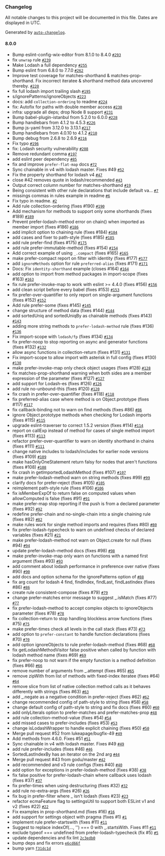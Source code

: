 ### Changelog

All notable changes to this project will be documented in this file. Dates are displayed in UTC.

Generated by [`auto-changelog`](https://github.com/CookPete/auto-changelog).

#### 8.0.0

- Bump eslint-config-wix-editor from 8.1.0 to 8.4.0 [`#293`](https://github.com-idok-personal/idok/eslint-plugin-lodash/pull/293)
- fix `unwrap` rule [`#239`](https://github.com-idok-personal/idok/eslint-plugin-lodash/pull/239)
- Make Lodash a full dependency [`#255`](https://github.com-idok-personal/idok/eslint-plugin-lodash/pull/255)
- Bump eslint from 6.8.0 to 7.7.0 [`#262`](https://github.com-idok-personal/idok/eslint-plugin-lodash/pull/262)
- Improve test coverage for matches-shorthand & matches-prop-shorthand. Fix incorrect iteratee & shorthand method data uncovered thereby. [`#220`](https://github.com-idok-personal/idok/eslint-plugin-lodash/pull/220)
- fix full lodash import trailing slash [`#195`](https://github.com-idok-personal/idok/eslint-plugin-lodash/pull/195)
- s/ignorePatterns/ignoreObjects [`#223`](https://github.com-idok-personal/idok/eslint-plugin-lodash/pull/223)
- docs: add `collection-ordering` to readme [`#224`](https://github.com-idok-personal/idok/eslint-plugin-lodash/pull/224)
- fix: Autofix for paths with double member access [`#230`](https://github.com-idok-personal/idok/eslint-plugin-lodash/pull/230)
- infra: upgrade all deps; drop Node 8 support [`#231`](https://github.com-idok-personal/idok/eslint-plugin-lodash/pull/231)
- Bump babel-plugin-istanbul from 5.2.0 to 6.0.0 [`#228`](https://github.com-idok-personal/idok/eslint-plugin-lodash/pull/228)
- Bump handlebars from 4.1.2 to 4.5.3 [`#226`](https://github.com-idok-personal/idok/eslint-plugin-lodash/pull/226)
- Bump js-yaml from 3.12.0 to 3.13.1 [`#217`](https://github.com-idok-personal/idok/eslint-plugin-lodash/pull/217)
- Bump handlebars from 4.0.10 to 4.1.2 [`#210`](https://github.com-idok-personal/idok/eslint-plugin-lodash/pull/210)
- Bump debug from 2.6.8 to 2.6.9 [`#216`](https://github.com-idok-personal/idok/eslint-plugin-lodash/pull/216)
- Fix typo [`#196`](https://github.com-idok-personal/idok/eslint-plugin-lodash/pull/196)
- fix: Lodash security vulnerability [`#208`](https://github.com-idok-personal/idok/eslint-plugin-lodash/pull/208)
- Remove redundant comma [`#197`](https://github.com-idok-personal/idok/eslint-plugin-lodash/pull/197)
- add eslint peer dependency [`#85`](https://github.com-idok-personal/idok/eslint-plugin-lodash/pull/85)
- fix and improve `prefer-flat-map` docs [`#72`](https://github.com-idok-personal/idok/eslint-plugin-lodash/pull/72)
- Sync chainable in v4 with lodash master. Fixes #49 [`#52`](https://github.com-idok-personal/idok/eslint-plugin-lodash/pull/52)
- Fix the property shorthand for lodash v4 [`#47`](https://github.com-idok-personal/idok/eslint-plugin-lodash/pull/47)
- close #42 removes quote in lodash/recommended [`#43`](https://github.com-idok-personal/idok/eslint-plugin-lodash/pull/43)
- Output correct column number for matches-shorthand [`#19`](https://github.com-idok-personal/idok/eslint-plugin-lodash/pull/19)
- Being consistent with other rule declarations that include default va… [`#7`](https://github.com-idok-personal/idok/eslint-plugin-lodash/pull/7)
- missings commas in rules example in readme [`#6`](https://github.com-idok-personal/idok/eslint-plugin-lodash/pull/6)
- Fix typo in readme. [`#2`](https://github.com-idok-personal/idok/eslint-plugin-lodash/pull/2)
- Add rule collection-ordering (fixes #190) [`#190`](https://github.com-idok-personal/idok/eslint-plugin-lodash/issues/190)
- Add mechanism for methods to support only some shorthands (fixes #189) [`#189`](https://github.com-idok-personal/idok/eslint-plugin-lodash/issues/189)
- Prevent prefer-lodash-method error on chain() when imported as member import (fixes #186) [`#186`](https://github.com-idok-personal/idok/eslint-plugin-lodash/issues/186)
- add implicit option to chaining rule (fixes #184) [`#184`](https://github.com-idok-personal/idok/eslint-plugin-lodash/issues/184)
- add cases and fixer to path-style (fixes #185) [`#185`](https://github.com-idok-personal/idok/eslint-plugin-lodash/issues/185)
- add rule prefer-find (fixes #175) [`#175`](https://github.com-idok-personal/idok/eslint-plugin-lodash/issues/175)
- add rule prefer-immutable-method (fixes #154) [`#154`](https://github.com-idok-personal/idok/eslint-plugin-lodash/issues/154)
- Add correct example of using `_.compact` (fixes #165) [`#165`](https://github.com-idok-personal/idok/eslint-plugin-lodash/issues/165)
- make prefer-compact report on filter with identity (fixes #177) [`#177`](https://github.com-idok-personal/idok/eslint-plugin-lodash/issues/177)
- add `ignoreMethods` option for rule `preferred-alias` (fixes #171) [`#171`](https://github.com-idok-personal/idok/eslint-plugin-lodash/issues/171)
- Docs: Fix `identity-shorthand` example (closes #164) [`#164`](https://github.com-idok-personal/idok/eslint-plugin-lodash/issues/164)
- add option to import from method packages in import-scope (fixes #163) [`#163`](https://github.com-idok-personal/idok/eslint-plugin-lodash/issues/163)
- fix rule prefer-invoke-map to work with eslint &gt;= 4.4.0 (fixes #156) [`#156`](https://github.com-idok-personal/idok/eslint-plugin-lodash/issues/156)
- add clean script before every babel (fixes #153) [`#153`](https://github.com-idok-personal/idok/eslint-plugin-lodash/issues/153)
- fix prefer-over-quantifier to only report on single-argument functions (fixes #152) [`#152`](https://github.com-idok-personal/idok/eslint-plugin-lodash/issues/152)
- Add rule prefer-some (fixes #145) [`#145`](https://github.com-idok-personal/idok/eslint-plugin-lodash/issues/145)
- change structure of method data (fixes #144) [`#144`](https://github.com-idok-personal/idok/eslint-plugin-lodash/issues/144)
- add sortedUniq and sortedUniqBy as chainable methods (fixes #143) [`#143`](https://github.com-idok-personal/idok/eslint-plugin-lodash/issues/143)
- adding more string methods to `prefer-lodash-method` rule (fixes #136) [`#136`](https://github.com-idok-personal/idok/eslint-plugin-lodash/issues/136)
- Fix import-scope with `lodash/fp` (fixes #134) [`#134`](https://github.com-idok-personal/idok/eslint-plugin-lodash/issues/134)
- fix prefer-noop to stop reporting on async and generator functions (fixes #132) [`#132`](https://github.com-idok-personal/idok/eslint-plugin-lodash/issues/132)
- allow async functions in collection-return (fixes #131) [`#131`](https://github.com-idok-personal/idok/eslint-plugin-lodash/issues/131)
- Fix import-scope to allow import with asterisk in full config (fixes #130) [`#130`](https://github.com-idok-personal/idok/eslint-plugin-lodash/issues/130)
- make prefer-invoke-map only check object usages (fixes #128) [`#128`](https://github.com-idok-personal/idok/eslint-plugin-lodash/issues/128)
- fix matches-prop-shorthand warning when both sides are a member expression of the parameter (fixes #127) [`#127`](https://github.com-idok-personal/idok/eslint-plugin-lodash/issues/127)
- add support for Lodash-es (fixes #126) [`#126`](https://github.com-idok-personal/idok/eslint-plugin-lodash/issues/126)
- add rule no-unbound-this (fixes #120) [`#120`](https://github.com-idok-personal/idok/eslint-plugin-lodash/issues/120)
- fix crash in prefer-over-quantifier (fixes #118) [`#118`](https://github.com-idok-personal/idok/eslint-plugin-lodash/issues/118)
- fix preferred-alias case where method is on Object.prototype (fixes #117) [`#117`](https://github.com-idok-personal/idok/eslint-plugin-lodash/issues/117)
- fix callback-binding not to warn on find methods (fixes #86) [`#86`](https://github.com-idok-personal/idok/eslint-plugin-lodash/issues/86)
- ignore Object.prototype methods when checking for Lodash imports (fixes #115) [`#115`](https://github.com-idok-personal/idok/eslint-plugin-lodash/issues/115)
- upgrade eslint-traverser to correct 1.5.2 version (fixes #114) [`#114`](https://github.com-idok-personal/idok/eslint-plugin-lodash/issues/114)
- report on callExp instead of method for cases of single method import (fixes #113) [`#113`](https://github.com-idok-personal/idok/eslint-plugin-lodash/issues/113)
- refactor prefer-over-quantifier to warn on identity shorthand in chains (fixes #111) [`#111`](https://github.com-idok-personal/idok/eslint-plugin-lodash/issues/111)
- change native includes to lodash/includes for earlier node versions (fixes #109) [`#109`](https://github.com-idok-personal/idok/eslint-plugin-lodash/issues/109)
- make hasOnlyOneStatement return falsy for nodes that aren't functions (fixes #108) [`#108`](https://github.com-idok-personal/idok/eslint-plugin-lodash/issues/108)
- fix crash in getImportedLodashMethod (fixes #107) [`#107`](https://github.com-idok-personal/idok/eslint-plugin-lodash/issues/107)
- make prefer-lodash-method warn on string methods (fixes #99) [`#99`](https://github.com-idok-personal/idok/eslint-plugin-lodash/issues/99)
- clarify docs for prefer-reject (fixes #105) [`#105`](https://github.com-idok-personal/idok/eslint-plugin-lodash/issues/105)
- reimplement path-style rule (fixes #106) [`#106`](https://github.com-idok-personal/idok/eslint-plugin-lodash/issues/106)
- fix isMemberExpOf to return false on computed values when allowComputed is false (fixes #91) [`#91`](https://github.com-idok-personal/idok/eslint-plugin-lodash/issues/91)
- make prefer-map stop reporting if the push is from a declared parameter (fixes #92) [`#92`](https://github.com-idok-personal/idok/eslint-plugin-lodash/issues/92)
- redefine prefer-chain and no-single-chain into a single chaining rule (fixes #82) [`#82`](https://github.com-idok-personal/idok/eslint-plugin-lodash/issues/82)
- make rules work for single method imports and requires (fixes #80) [`#80`](https://github.com-idok-personal/idok/eslint-plugin-lodash/issues/80)
- fix prefer-lodash-typecheck to warn on undefined checks of declared variables (fixes #21) [`#21`](https://github.com-idok-personal/idok/eslint-plugin-lodash/issues/21)
- make prefer-lodash-method not warn on Object.create for null (fixes #94) [`#94`](https://github.com-idok-personal/idok/eslint-plugin-lodash/issues/94)
- update prefer-lodash-method docs (fixes #98) [`#98`](https://github.com-idok-personal/idok/eslint-plugin-lodash/issues/98)
- make prefer-invoke-map only warn on functions with a named first argument (fixes #93) [`#93`](https://github.com-idok-personal/idok/eslint-plugin-lodash/issues/93)
- add comment about lodash performance in preference over native (fixes #90) [`#90`](https://github.com-idok-personal/idok/eslint-plugin-lodash/issues/90)
- add docs and option schema for the ignorePatterns option of [`#88`](https://github.com-idok-personal/idok/eslint-plugin-lodash/issues/88)
- fix arg count for lodash 4 find, findIndex, findLast, findLastIndex (fixes #86) [`#86`](https://github.com-idok-personal/idok/eslint-plugin-lodash/issues/86)
- create rule consistent-compose (fixes #79) [`#79`](https://github.com-idok-personal/idok/eslint-plugin-lodash/issues/79)
- change prefer-matches error message to suggest _.isMatch (fixes #77) [`#77`](https://github.com-idok-personal/idok/eslint-plugin-lodash/issues/77)
- fix prefer-lodash-method to accept complex objects to ignoreObjects parameter (fixes #78) [`#78`](https://github.com-idok-personal/idok/eslint-plugin-lodash/issues/78)
- fix collection-return to stop handling blockless arrow functions (fixes #75) [`#75`](https://github.com-idok-personal/idok/eslint-plugin-lodash/issues/75)
- make prefer-times check all levels in the call stack (fixes #73) [`#73`](https://github.com-idok-personal/idok/eslint-plugin-lodash/issues/73)
- add option to `prefer-constant` to handle function declarations (fixes #70) [`#70`](https://github.com-idok-personal/idok/eslint-plugin-lodash/issues/70)
- add option ignoreObjects to rule prefer-lodash-method (fixes #68) [`#68`](https://github.com-idok-personal/idok/eslint-plugin-lodash/issues/68)
- fix getLodashMethodVisitor false positive when called by function with lodash method name (fixes #69) [`#69`](https://github.com-idok-personal/idok/eslint-plugin-lodash/issues/69)
- fix prefer-noop to not warn if the empty function is a method definition (fixes #66) [`#66`](https://github.com-idok-personal/idok/eslint-plugin-lodash/issues/66)
- remove number of arguments from _.attempt (fixes #65) [`#65`](https://github.com-idok-personal/idok/eslint-plugin-lodash/issues/65)
- remove zipWith from list of methods with fixed-index iteratee (fixes #64) [`#64`](https://github.com-idok-personal/idok/eslint-plugin-lodash/issues/64)
- remove slice from list of native collection method calls as it behaves differently with strings (fixes #63) [`#63`](https://github.com-idok-personal/idok/eslint-plugin-lodash/issues/63)
- add _.negate as a negative condition in prefer-reject (fixes #62) [`#62`](https://github.com-idok-personal/idok/eslint-plugin-lodash/issues/62)
- change recommended config of path-style to string (fixes #58) [`#58`](https://github.com-idok-personal/idok/eslint-plugin-lodash/issues/58)
- change default config of path-style to string and fix docs (fixes #60) [`#60`](https://github.com-idok-personal/idok/eslint-plugin-lodash/issues/60)
- add onlyLiterals option to prefer-matches and prefer-matches-prop [`#48`](https://github.com-idok-personal/idok/eslint-plugin-lodash/issues/48)
- add rule collection-method-value (fixes #54) [`#54`](https://github.com-idok-personal/idok/eslint-plugin-lodash/issues/54)
- add missed cases to prefer-includes (fixes #53) [`#53`](https://github.com-idok-personal/idok/eslint-plugin-lodash/issues/53)
- change isLodashWrapper to handle explicit chaining (fixes #50) [`#50`](https://github.com-idok-personal/idok/eslint-plugin-lodash/issues/50)
- Merge pull request #52 from lukeapage/bugfix-49 [`#49`](https://github.com-idok-personal/idok/eslint-plugin-lodash/issues/49)
- Add methods from 4.6.0. Fixes #51 [`#51`](https://github.com-idok-personal/idok/eslint-plugin-lodash/issues/51)
- Sync chainable in v4 with lodash master. Fixes #49 [`#49`](https://github.com-idok-personal/idok/eslint-plugin-lodash/issues/49)
- add rule prefer-includes (fixes #46) [`#46`](https://github.com-idok-personal/idok/eslint-plugin-lodash/issues/46)
- SortedLastIndexBy has an iterator on the 2nd arg [`#44`](https://github.com-idok-personal/idok/eslint-plugin-lodash/issues/44)
- Merge pull request #43 from godu/master [`#42`](https://github.com-idok-personal/idok/eslint-plugin-lodash/issues/42)
- add recommended and v3 rule configs (fixes #40) [`#40`](https://github.com-idok-personal/idok/eslint-plugin-lodash/issues/40)
- add option for exceptions in prefer-lodash-method (fixes #38) [`#38`](https://github.com-idok-personal/idok/eslint-plugin-lodash/issues/38)
- fix false positive for prefer-lodash-chain where callback uses lodash (fixes #37) [`#37`](https://github.com-idok-personal/idok/eslint-plugin-lodash/issues/37)
- fix prefer-times when using destructuring (fixes #32) [`#32`](https://github.com-idok-personal/idok/eslint-plugin-lodash/issues/32)
- add rule no-extra-args (fixes #26) [`#26`](https://github.com-idok-personal/idok/eslint-plugin-lodash/issues/26)
- fix bug in prefer-filter where _ isn't lodash (fixes #23) [`#23`](https://github.com-idok-personal/idok/eslint-plugin-lodash/issues/23)
- refactor ecmaFeature flag to settingsUtil to support both ESLint v1 and v2 (fixes #22) [`#22`](https://github.com-idok-personal/idok/eslint-plugin-lodash/issues/22)
- Fix examples in prop-shorthand.md (fixes #16) [`#16`](https://github.com-idok-personal/idok/eslint-plugin-lodash/issues/16)
- add support for settings object with pragma (fixes #1) [`#1`](https://github.com-idok-personal/idok/eslint-plugin-lodash/issues/1)
- implement rule prefer-startswith (fixes #11) [`#11`](https://github.com-idok-personal/idok/eslint-plugin-lodash/issues/11)
- Suggest to replace indexOf(..., '') === 0 with _.startsWith. Fixes #11 [`#11`](https://github.com-idok-personal/idok/eslint-plugin-lodash/issues/11)
- exclude typeof === undefined from prefer-lodash-typecheck (fix #5) [`#5`](https://github.com-idok-personal/idok/eslint-plugin-lodash/issues/5)
- update dependencies and fix lint [`2c3edb0`](https://github.com-idok-personal/idok/eslint-plugin-lodash/commit/2c3edb04d46333839ce2255b86f4330fbcf60f19)
- bump deps and fix errors [`e6cd66f`](https://github.com-idok-personal/idok/eslint-plugin-lodash/commit/e6cd66f05ce1eb66a97f1c9c1eb30a30fe01daa0)
- bump yarn [`f31dc1d`](https://github.com-idok-personal/idok/eslint-plugin-lodash/commit/f31dc1d0b803b886caccc1cdc786a4395949ae97)
